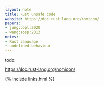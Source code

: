 ```yaml
---
layout: note
title: Rust unsafe code
website: https://doc.rust-lang.org/nomicon/
papers:
- jung:popl:2020
- wang:sosp:2013
notes:
- Rust language
- undefined behaviour
---
```


todo:

<https://doc.rust-lang.org/nomicon/>

{% include links.html %}
